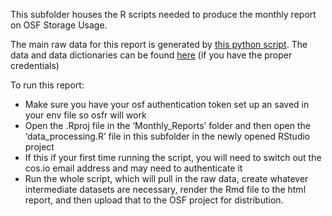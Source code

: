 This subfolder houses the R scripts needed to produce the monthly report on OSF Storage Usage.

The main raw data for this report is generated by [this python script](https://github.com/CenterForOpenScience/osf.io/blob/50467ce8f156cea162666df6587614a7e95d4859/osf/management/commands/registration_schema_metrics.py).
The data and data dictionaries can be found [here](https://osf.io/r83uz/) (if you have the proper credentials)

To run this report:
* Make sure you have your osf authentication token set up an saved in your env file so osfr will work
* Open the .Rproj file in the ‘Monthly_Reports’ folder and then open the ‘data_processing.R’ file in this subfolder in the newly opened RStudio project
* If this if your first time running the script, you will need to switch out the cos.io email address and may need to authenticate it
* Run the whole script, which will pull in the raw data, create whatever intermediate datasets are necessary, render the Rmd file to the html report, and then upload that to the OSF project for distribution.